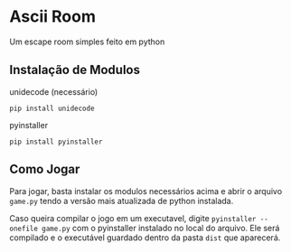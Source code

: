 # Ascii Room
Um escape room simples feito em python

## Instalação de Modulos
unidecode (necessário)
  ```
  pip install unidecode
  ```
pyinstaller
  ```
  pip install pyinstaller
  ```
## Como Jogar
Para jogar, basta instalar os modulos necessários acima e abrir o arquivo `game.py` tendo a versão mais atualizada de python instalada.

Caso queira compilar o jogo em um executavel, digite ```pyinstaller --onefile game.py``` com o pyinstaller instalado no local do arquivo. Ele será compilado e o executável guardado dentro da pasta `dist` que aparecerá.

